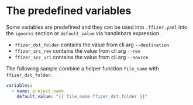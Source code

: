 # The predefined variables

Some variables are predefined and they can be used into `.ffizer.yaml` into the `ignores` section or `default_value` via handlebars expression.

- `ffizer_dst_folder` contains the value from cli arg `--destination`
- `ffizer_src_rev` contains the value from cli arg `--rev`
- `ffizer_src_uri` contains the value from cli arg `--source`

The following sample combine a helper function `file_name` with `ffizer_dst_folder`.

```yaml
variables:
  - name: project_name
    default_value: "{{ file_name ffizer_dst_folder }}"
```
